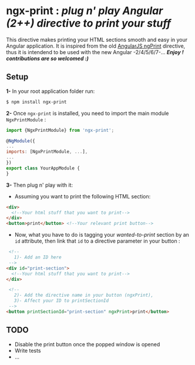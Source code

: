 
# ngx-print : *plug n' play Angular (2++) directive to print your stuff*
This directive makes printing your HTML sections smooth and easy in your Angular application. It is inspired from the old [AngularJS ngPrint](https://github.com/gilf/ngPrint) directive, thus it is intendend to be used with the new Angular -2/4/5/6/7-... ***Enjoy ! contributions are so welcomed :)***

## Setup

 **1-** In your root application folder run:
```bash
$ npm install ngx-print
```

 **2-** Once `ngx-print` is installed, you need to import the main module `NgxPrintModule` :

   ```js
import {NgxPrintModule} from 'ngx-print';

@NgModule({
  ...
  imports: [NgxPrintModule, ...],
  ...
})
export class YourAppModule {
}
```

 **3-** Then plug n' play with it: 

 - Assuming you want to print the following HTML section:

```html
<div>
  <!--Your html stuff that you want to print-->
</div>
<button>print</button> <!--Your relevant print button-->

```

 - Now, what you have to do is tagging your *wanted-to-print* section by an `id` attribute, then link that `id` to a directive parameter in your button :

```html
 <!--
   1)- Add an ID here
 -->
<div id="print-section"> 
  <!--Your html stuff that you want to print-->
</div>

 <!--
   2)- Add the directive name in your button (ngxPrint),
   3)- Affect your ID to printSectionId
 -->
<button printSectionId="print-section" ngxPrint>print</button> 

```
## TODO
* Disable the print button once the popped window is opened
* Write tests
* ...
